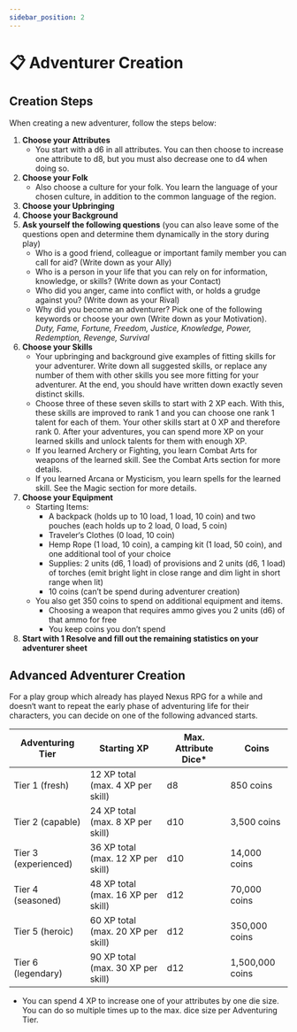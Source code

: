 ```yaml
---
sidebar_position: 2
---
```


# 📋 Adventurer Creation

## Creation Steps

When creating a new adventurer, follow the steps below:

1. **Choose your Attributes**
    - You start with a d6 in all attributes. You can then choose to increase one attribute to d8, but you must also decrease one to d4 when doing so.
2. **Choose your Folk**
    - Also choose a culture for your folk. You learn the language of your chosen culture, in addition to the common language of the region.
3. **Choose your Upbringing**
4. **Choose your Background**
5. **Ask yourself the following questions** (you can also leave some of the questions open and determine them dynamically in the story during play)
    - Who is a good friend, colleague or important family member you can call for aid? (Write down as your Ally)
    - Who is a person in your life that you can rely on for information, knowledge, or skills? (Write down as your Contact)
    - Who did you anger, came into conflict with, or holds a grudge against you? (Write down as your Rival)
    - Why did you become an adventurer? Pick one of the following keywords or choose your own (Write down as your Motivation).
    *Duty, Fame, Fortune, Freedom, Justice, Knowledge, Power, Redemption, Revenge, Survival*
6. **Choose your Skills**
    - Your upbringing and background give examples of fitting skills for your adventurer. Write down all suggested skills, or replace any number of them with other skills you see more fitting for your adventurer. At the end, you should have written down exactly seven distinct skills.
    - Choose three of these seven skills to start with 2 XP each. With this, these skills are improved to rank 1 and you can choose one rank 1 talent for each of them. Your other skills start at 0 XP and therefore rank 0. After your adventures, you can spend more XP on your learned skills and unlock talents for them with enough XP.
    - If you learned Archery or Fighting, you learn Combat Arts for weapons of the learned skill. See the Combat Arts section for more details.
    - If you learned Arcana or Mysticism, you learn spells for the learned skill. See the Magic section for more details.
7. **Choose your Equipment**
    - Starting Items:
        - A backpack (holds up to 10 load, 1 load, 10 coin) and two pouches (each holds up to 2 load, 0 load, 5 coin)
        - Traveler‘s Clothes (0 load, 10 coin)
        - Hemp Rope (1 load, 10 coin), a camping kit (1 load, 50 coin), and one additional tool of your choice
        - Supplies: 2 units (d6, 1 load) of provisions and 2 units (d6, 1 load) of torches (emit bright light in close range and dim light in short range when lit)
        - 10 coins (can’t be spend during adventurer creation)
    - You also get 350 coins to spend on additional equipment and items.
        - Choosing a weapon that requires ammo gives you 2 units (d6) of that ammo for free
        - You keep coins you don’t spend
8. **Start with 1 Resolve and fill out the remaining statistics on your adventurer sheet**

## Advanced Adventurer Creation

For a play group which already has played Nexus RPG for a while and doesn‘t want to repeat the early phase of adventuring life for their characters, you can decide on one of the following advanced starts.

| Adventuring Tier | Starting XP | Max. Attribute Dice* | Coins |
| --- | --- | --- | --- |
| Tier 1 (fresh) | 12 XP total (max. 4 XP per skill) | d8 | 850 coins |
| Tier 2 (capable) | 24 XP total (max. 8 XP per skill) | d10 | 3,500 coins |
| Tier 3 (experienced) | 36 XP total (max. 12 XP per skill) | d10 | 14,000 coins |
| Tier 4 (seasoned) | 48 XP total (max. 16 XP per skill) | d12 | 70,000 coins |
| Tier 5 (heroic) | 60 XP total (max. 20 XP per skill) | d12 | 350,000 coins |
| Tier 6 (legendary) | 90 XP total (max. 30 XP per skill) | d12 | 1,500,000 coins |

* You can spend 4 XP to increase one of your attributes by one die size. You can do so multiple times up to the max. dice size per Adventuring Tier.
